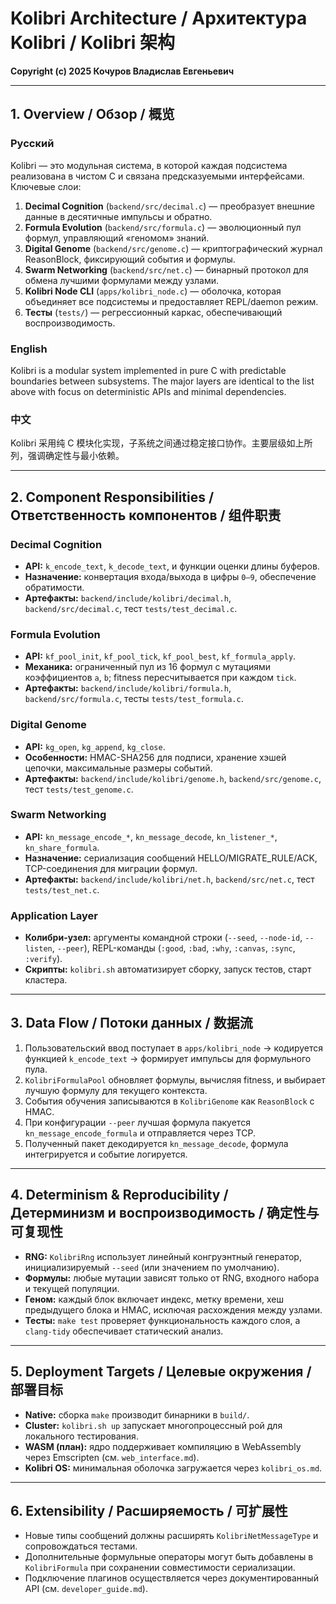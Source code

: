 # Kolibri Architecture / Архитектура Kolibri / Kolibri 架构

**Copyright (c) 2025 Кочуров Владислав Евгеньевич**

---

## 1. Overview / Обзор / 概览

### Русский
Kolibri — это модульная система, в которой каждая подсистема реализована в чистом C и связана предсказуемыми интерфейсами. Ключевые слои:
1. **Decimal Cognition** (`backend/src/decimal.c`) — преобразует внешние данные в десятичные импульсы и обратно.
2. **Formula Evolution** (`backend/src/formula.c`) — эволюционный пул формул, управляющий «геномом» знаний.
3. **Digital Genome** (`backend/src/genome.c`) — криптографический журнал ReasonBlock, фиксирующий события и формулы.
4. **Swarm Networking** (`backend/src/net.c`) — бинарный протокол для обмена лучшими формулами между узлами.
5. **Kolibri Node CLI** (`apps/kolibri_node.c`) — оболочка, которая объединяет все подсистемы и предоставляет REPL/daemon режим.
6. **Тесты** (`tests/`) — регрессионный каркас, обеспечивающий воспроизводимость.

### English
Kolibri is a modular system implemented in pure C with predictable boundaries between subsystems. The major layers are identical to the list above with focus on deterministic APIs and minimal dependencies.

### 中文
Kolibri 采用纯 C 模块化实现，子系统之间通过稳定接口协作。主要层级如上所列，强调确定性与最小依赖。

---

## 2. Component Responsibilities / Ответственность компонентов / 组件职责

### Decimal Cognition
- **API:** `k_encode_text`, `k_decode_text`, и функции оценки длины буферов.
- **Назначение:** конвертация входа/выхода в цифры `0–9`, обеспечение обратимости.
- **Артефакты:** `backend/include/kolibri/decimal.h`, `backend/src/decimal.c`, тест `tests/test_decimal.c`.

### Formula Evolution
- **API:** `kf_pool_init`, `kf_pool_tick`, `kf_pool_best`, `kf_formula_apply`.
- **Механика:** ограниченный пул из 16 формул с мутациями коэффициентов `a`, `b`; fitness пересчитывается при каждом `tick`.
- **Артефакты:** `backend/include/kolibri/formula.h`, `backend/src/formula.c`, тесты `tests/test_formula.c`.

### Digital Genome
- **API:** `kg_open`, `kg_append`, `kg_close`.
- **Особенности:** HMAC-SHA256 для подписи, хранение хэшей цепочки, максимальные размеры событий.
- **Артефакты:** `backend/include/kolibri/genome.h`, `backend/src/genome.c`, тест `tests/test_genome.c`.

### Swarm Networking
- **API:** `kn_message_encode_*`, `kn_message_decode`, `kn_listener_*`, `kn_share_formula`.
- **Назначение:** сериализация сообщений HELLO/MIGRATE_RULE/ACK, TCP-соединения для миграции формул.
- **Артефакты:** `backend/include/kolibri/net.h`, `backend/src/net.c`, тест `tests/test_net.c`.

### Application Layer
- **Колибри-узел:** аргументы командной строки (`--seed`, `--node-id`, `--listen`, `--peer`), REPL-команды (`:good`, `:bad`, `:why`, `:canvas`, `:sync`, `:verify`).
- **Скрипты:** `kolibri.sh` автоматизирует сборку, запуск тестов, старт кластера.

---

## 3. Data Flow / Потоки данных / 数据流

1. Пользовательский ввод поступает в `apps/kolibri_node` → кодируется функцией `k_encode_text` → формирует импульсы для формульного пула.
2. `KolibriFormulaPool` обновляет формулы, вычисляя fitness, и выбирает лучшую формулу для текущего контекста.
3. События обучения записываются в `KolibriGenome` как `ReasonBlock` с HMAC.
4. При конфигурации `--peer` лучшая формула пакуется `kn_message_encode_formula` и отправляется через TCP.
5. Полученный пакет декодируется `kn_message_decode`, формула интегрируется и событие логируется.

---

## 4. Determinism & Reproducibility / Детерминизм и воспроизводимость / 确定性与可复现性

- **RNG:** `KolibriRng` использует линейный конгруэнтный генератор, инициализируемый `--seed` (или значением по умолчанию).
- **Формулы:** любые мутации зависят только от RNG, входного набора и текущей популяции.
- **Геном:** каждый блок включает индекс, метку времени, хеш предыдущего блока и HMAC, исключая расхождения между узлами.
- **Тесты:** `make test` проверяет функциональность каждого слоя, а `clang-tidy` обеспечивает статический анализ.

---

## 5. Deployment Targets / Целевые окружения / 部署目标

- **Native:** сборка `make` производит бинарники в `build/`.
- **Cluster:** `kolibri.sh up` запускает многопроцессный рой для локального тестирования.
- **WASM (план):** ядро поддерживает компиляцию в WebAssembly через Emscripten (см. `web_interface.md`).
- **Kolibri OS:** минимальная оболочка загружается через `kolibri_os.md`.

---

## 6. Extensibility / Расширяемость / 可扩展性

- Новые типы сообщений должны расширять `KolibriNetMessageType` и сопровождаться тестами.
- Дополнительные формульные операторы могут быть добавлены в `KolibriFormula` при сохранении совместимости сериализации.
- Подключение плагинов осуществляется через документированный API (см. `developer_guide.md`).

